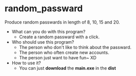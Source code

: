# random_passward
 Produce random passwards in length of 8, 10, 15 and 20.
* What can you do with this program?
	* Create a random passward with a click.
* Who should use this program?
	* The person who don't like to think about the passward.
	* The person who often create new accounts.
	* The person just want to have fun~ XD
* How to use it?
	* You can just __download__ the __main.exe__ in the __dist__
